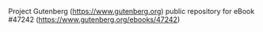 Project Gutenberg (https://www.gutenberg.org) public repository for eBook #47242 (https://www.gutenberg.org/ebooks/47242)
